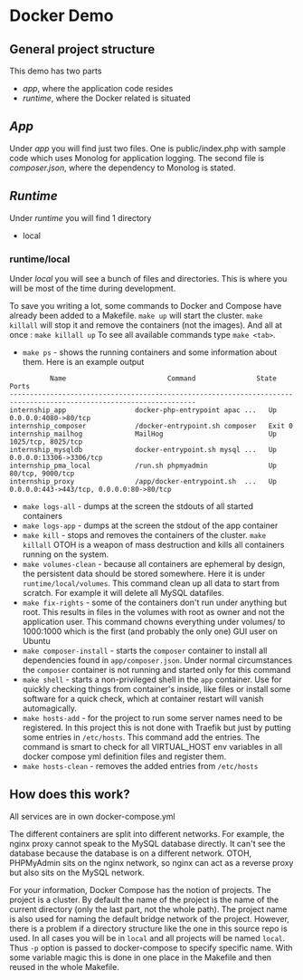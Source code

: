 Docker Demo
===================

General project structure
---
This demo has two parts
- _app_, where the application code resides 
- _runtime_, where the Docker related is situated

_App_
---
Under _app_ you will find just two files. One is public/index.php with sample code which uses Monolog for application logging.
The second file is _composer.json_, where the dependency to Monolog is stated.

_Runtime_
---
Under _runtime_ you will find 1 directory
- local

### runtime/local
Under _local_ you will see a bunch of files and directories. This is where you will be most of the time during development.

To save you writing a lot, some commands to Docker and Compose have already been added to a Makefile. `make up` will start the cluster. `make killall` will stop it and remove the containers (not the images). And all at once : `make killall up`
To see all available commands type `make <tab>`. 
- `make ps` - shows the running containers and some information about them. Here is an example output

```
          Name                         Command               State                        Ports                      
--------------------------------------------------------------------------------------------------------------------
internship_app                 docker-php-entrypoint apac ...   Up       0.0.0.0:4080->80/tcp                           
internship_composer 		   /docker-entrypoint.sh composer	Exit 0  												
internship_mailhog             MailHog                          Up       1025/tcp, 8025/tcp                             
internship_mysqldb             docker-entrypoint.sh mysql ...   Up       0.0.0.0:13306->3306/tcp                        
internship_pma_local           /run.sh phpmyadmin               Up       80/tcp, 9000/tcp                               
internship_proxy               /app/docker-entrypoint.sh  ...   Up       0.0.0.0:443->443/tcp, 0.0.0.0:80->80/tcp       

```

- `make logs-all` - dumps at the screen the stdouts of all started containers
- `make logs-app` - dumps at the screen the stdout of the app container
- `make kill` - stops and removes the containers of the cluster. `make killall` OTOH is a weapon of mass destruction and kills all containers running on the system.
- `make volumes-clean` - because all containers are ephemeral by design, the persistent data should be stored somewhere. Here it is under `runtime/local/volumes`. This command clean up all data to start from scratch. For example it will delete all MySQL datafiles.
- `make fix-rights` - some of the containers don't run under anything but root. This results in files in the volumes with root as owner and not the application user. This command chowns everything under volumes/ to 1000:1000 which is the first (and probably the only one) GUI user on Ubuntu
- `make composer-install` - starts the `composer` container to install all dependencies found in `app/composer.json`. Under normal circumstances the `composer` container is not running and started only for this command
- `make shell` - starts a non-privileged shell in the `app` container. Use for quickly checking things from container's inside, like files or install some software for a quick check, which at container restart will vanish automagically.
- `make hosts-add` - for the project to run some server names need to be registered. In this project this is not done with Traefik but just by putting some entries in `/etc/hosts`. This command add the entries. The command is smart to check for all VIRTUAL_HOST env variables in all docker compose yml definition files and register them.
- `make hosts-clean` - removes the added entries from `/etc/hosts`

## How does this work?

All services are in own docker-compose.yml

The different containers are split into different networks. For example, the nginx proxy cannot speak to the MySQL database directly. It can't see the database because the database is on a different network. OTOH, PHPMyAdmin sits on the nginx network, so nginx can act as a reverse proxy but also sits on the MySQL network.

For your information, Docker Compose has the notion of projects. The project is a cluster. By default the name of the project is the name of the current directory (only the last part, not the whole path). The project name is also used for naming the default bridge network of the project. However, there is a problem if a directory structure like the one in this source repo is used. In all cases you will be in `local` and all projects will be named `local`. Thus `-p` option is passed to docker-compose to specify specific name. With some variable magic this is done in one place in the Makefile and then reused in the whole Makefile.
